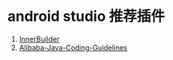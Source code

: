 # android studio 推荐插件

1. [InnerBuilder](https://github.com/analytically/innerbuilder)
1. [Alibaba-Java-Coding-Guidelines](https://blog.csdn.net/qq_39271826/article/details/80018511)
